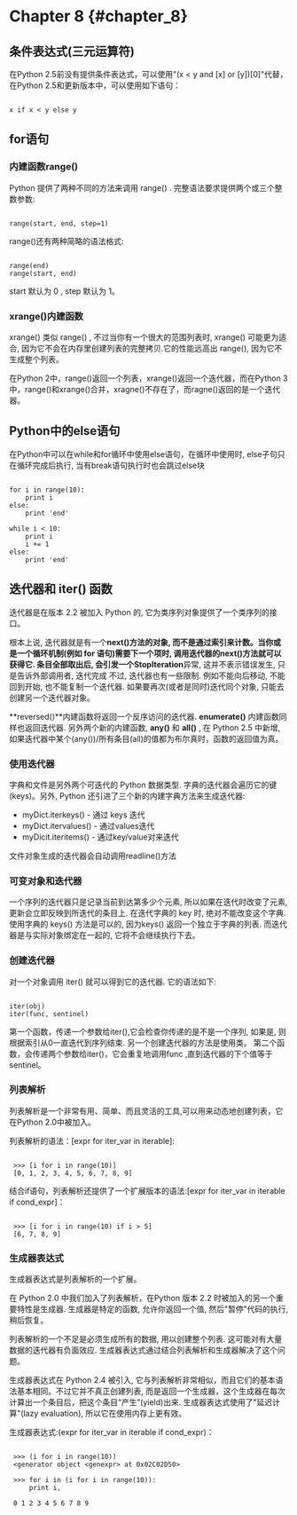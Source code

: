 # Chapter 8 {#chapter_8}

## 条件表达式(三元运算符)

在Python 2.5前没有提供条件表达式，可以使用"(x < y and [x] or \[y\])\[0\]"代替，在Python 2.5和更新版本中，可以使用如下语句：

~~~

x if x < y else y

~~~

## for语句

### 内建函数range()

Python 提供了两种不同的方法来调用 range() . 完整语法要求提供两个或三个整数参数:

~~~

range(start, end, step=1) 

~~~

range()还有两种简略的语法格式:  

~~~

range(end) 
range(start, end)  

~~~

start 默认为 0 , step 默认为 1。

### xrange()内建函数

xrange() 类似 range() , 不过当你有一个很大的范围列表时, xrange() 可能更为适合, 因为它不会在内存里创建列表的完整拷贝.它的性能远高出 range(), 因为它不生成整个列表。

在Python 2中，range()返回一个列表，xrange()返回一个迭代器，而在Python 3中，range()和xrange()合并，xragne()不存在了，而ragne()返回的是一个迭代器。

## Python中的else语句

在Python中可以在while和for循环中使用else语句，在循环中使用时, else子句只在循环完成后执行, 当有break语句执行时也会跳过else块

~~~

for i in range(10):
    print i
else:
    print 'end'

while i < 10:
    print i
    i += 1
else:
    print 'end'

~~~

## 迭代器和 iter() 函数

迭代器是在版本 2.2 被加入 Python 的, 它为类序列对象提供了一个类序列的接口。

根本上说, 迭代器就是有一个**next()**方法的对象, 而不是通过索引来计数。当你或是一个循环机制(例如 for 语句)需要下一个项时, 调用迭代器的**next()**方法就可以获得它. 条目全部取出后, 会引发一个**StopIteration**异常, 这并不表示错误发生, 只是告诉外部调用者, 迭代完成
不过, 迭代器也有一些限制. 例如不能向后移动, 不能回到开始, 也不能复制一个迭代器. 如果要再次(或者是同时)迭代同个对象, 只能去创建另一个迭代器对象。

**reversed()**内建函数将返回一个反序访问的迭代器. **enumerate()** 内建函数同样也返回迭代器. 另外两个新的内建函数, **any()** 和 **all()** , 在 Python 2.5 中新增, 如果迭代器中某个(any())/所有条目(all)的值都为布尔真时，函数的返回值为真。

### 使用迭代器

字典和文件是另外两个可迭代的 Python 数据类型. 字典的迭代器会遍历它的键(keys)。另外, Python 还引进了三个新的内建字典方法来生成迭代器: 

* myDict.iterkeys() - 通过 keys 迭代 
* myDict.itervalues() - 通过values迭代
* myDicit.iteritems() - 通过key/value对来迭代

文件对象生成的迭代器会自动调用readline()方法

### 可变对象和迭代器

一个序列的迭代器只是记录当前到达第多少个元素, 所以如果在迭代时改变了元素, 更新会立即反映到所迭代的条目上. 在迭代字典的 key 时, 绝对不能改变这个字典. 使用字典的 keys() 方法是可以的, 因为keys() 返回一个独立于字典的列表. 而迭代器是与实际对象绑定在一起的, 它将不会继续执行下去。

### 创建迭代器

对一个对象调用 iter() 就可以得到它的迭代器. 它的语法如下: 

~~~

iter(obj) 
iter(func, sentinel) 

~~~

第一个函数，传递一个参数给iter(),它会检查你传递的是不是一个序列, 如果是, 则根据索引从0一直迭代到序列结束. 另一个创建迭代器的方法是使用类。 第二个函数，会传递两个参数给iter()，它会重复地调用func ,直到迭代器的下个值等于sentinel。

### 列表解析

列表解析是一个非常有用、简单、而且灵活的工具,可以用来动态地创建列表，它在Python 2.0中被加入。

列表解析的语法：\[expr for iter_var in iterable\]:

~~~

 >>> [i for i in range(10)]
 [0, 1, 2, 3, 4, 5, 6, 7, 8, 9]

~~~

结合if语句，列表解析还提供了一个扩展版本的语法:\[expr for iter_var in iterable if cond_expr\]：

~~~

 >>> [i for i in range(10) if i > 5]
 [6, 7, 8, 9]

~~~

### 生成器表达式

生成器表达式是列表解析的一个扩展。

在 Python 2.0 中我们加入了列表解析，在Python 版本 2.2 时被加入的另一个重要特性是生成器. 生成器是特定的函数, 允许你返回一个值, 然后"暂停"代码的执行, 稍后恢复。

列表解析的一个不足是必须生成所有的数据, 用以创建整个列表. 这可能对有大量数据的迭代器有负面效应. 生成器表达式通过结合列表解析和生成器解决了这个问题。

生成器表达式在 Python 2.4 被引入, 它与列表解析非常相似，而且它们的基本语法基本相同。不过它并不真正创建列表, 而是返回一个生成器，这个生成器在每次计算出一个条目后，把这个条目“产生”(yield)出来. 生成器表达式使用了"延迟计算"(lazy evaluation),  所以它在使用内存上更有效。

生成器表达式:(expr for iter_var in iterable if cond_expr)：

~~~

 >>> (i for i in range(10))
 <generator object <genexpr> at 0x02C02D50>

 >>> for i in (i for i in range(10)):
	 print i,

 0 1 2 3 4 5 6 7 8 9

~~~
